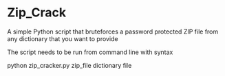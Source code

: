 # Zip_Crack
A simple Python script that bruteforces a password protected ZIP file from any dictionary that you want to provide

The script needs to be run from command line with syntax

python zip_cracker.py zip_file dictionary file
